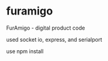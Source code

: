 # furamigo

FurAmigo - digital product code 

used socket io, express, and serialport

use npm install
